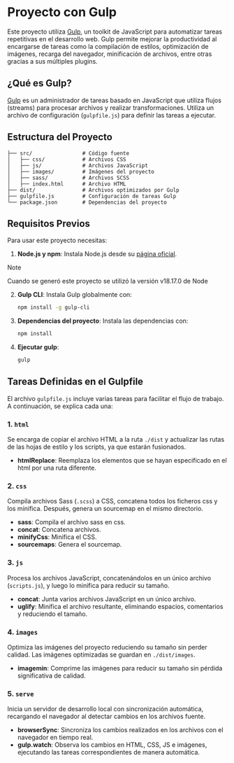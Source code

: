 # Proyecto con Gulp

Este proyecto utiliza [Gulp](https://gulpjs.com/), un toolkit de JavaScript para automatizar tareas repetitivas en el desarrollo web. Gulp permite mejorar la productividad al encargarse de tareas como la compilación de estilos, optimización de imágenes, recarga del navegador, minificación de archivos, entre otras gracias a sus múltiples plugins.

## ¿Qué es Gulp?

[Gulp](https://gulpjs.com/) es un administrador de tareas basado en JavaScript que utiliza flujos (streams) para procesar archivos y realizar transformaciones. Utiliza un archivo de configuración (`gulpfile.js`) para definir las tareas a ejecutar.

## Estructura del Proyecto

```plaintext
├── src/                # Código fuente
│   ├── css/            # Archivos CSS 
│   ├── js/             # Archivos JavaScript
│   ├── images/         # Imágenes del proyecto
│   ├── sass/           # Archivos SCSS 
│   ├── index.html      # Archivo HTML              
├── dist/               # Archivos optimizados por Gulp
├── gulpfile.js         # Configuración de tareas Gulp
└── package.json        # Dependencias del proyecto
```

## Requisitos Previos

Para usar este proyecto necesitas:

1. **Node.js y npm**: Instala Node.js desde su [página oficial](https://nodejs.org/).
> [!NOTE]  
> Cuando se generó este proyecto se utilizó la versión v18.17.0 de Node
2. **Gulp CLI**: Instala Gulp globalmente con:
    ```bash
    npm install -g gulp-cli
    ```
3. **Dependencias del proyecto**: Instala las dependencias con:
    ```bash
    npm install
    ```

4. **Ejecutar gulp**:
    ```bash
    gulp
    ```

## Tareas Definidas en el Gulpfile

El archivo `gulpfile.js` incluye varias tareas para facilitar el flujo de trabajo. A continuación, se explica cada una:

### 1. `html`
Se encarga de copiar el archivo HTML a la ruta `./dist` y actualizar las rutas de las hojas de estilo y los scripts, ya que estarán fusionados.

- **htmlReplace**: Reemplaza los elementos que se hayan especificado en el html por una ruta diferente.

### 2. `css`
Compila archivos Sass (`.scss`) a CSS, concatena todos los ficheros css y los minifica. Después, genera un sourcemap en el mismo directorio.

- **sass**: Compila el archivo sass en css.
- **concat**: Concatena archivos.
- **minifyCss**: Minifica el CSS.
- **sourcemaps**: Genera el sourcemap.

### 3. `js`
Procesa los archivos JavaScript, concatenándolos en un único archivo (`scripts.js`), y luego lo minifica para reducir su tamaño.

- **concat**: Junta varios archivos JavaScript en un único archivo.
- **uglify**: Minifica el archivo resultante, eliminando espacios, comentarios y reduciendo el tamaño.


### 4. `images`
Optimiza las imágenes del proyecto reduciendo su tamaño sin perder calidad. Las imágenes optimizadas se guardan en `./dist/images`.

- **imagemin**: Comprime las imágenes para reducir su tamaño sin pérdida significativa de calidad.

### 5. `serve` 
Inicia un servidor de desarrollo local con sincronización automática, recargando el navegador al detectar cambios en los archivos fuente.

- **browserSync**: Sincroniza los cambios realizados en los archivos con el navegador en tiempo real.
- **gulp.watch**: Observa los cambios en HTML, CSS, JS e imágenes, ejecutando las tareas correspondientes de manera automática.


